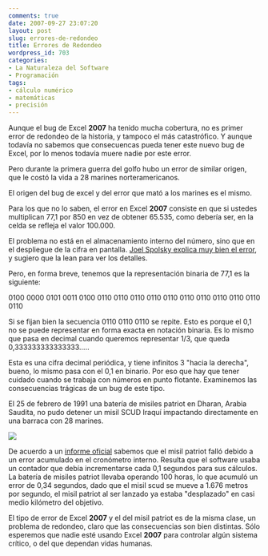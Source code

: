 ```yaml
---
comments: true
date: 2007-09-27 23:07:20
layout: post
slug: errores-de-redondeo
title: Errores de Redondeo
wordpress_id: 703
categories:
- La Naturaleza del Software
- Programación
tags:
- cálculo numérico
- matemáticas
- precisión
---
```


Aunque el bug de Excel **2007** ha tenido mucha cobertura, no es primer error de redondeo de la historia, y tampoco el más catastrófico. Y aunque todavía no sabemos que consecuencas pueda tener este nuevo bug de Excel, por lo menos todavía muere nadie por este error.

Pero durante la primera guerra del golfo hubo un error de similar origen, que le costó la vida a 28 marines norteramericanos.

El origen del bug de excel y del error que mató a los marines es el mismo.

Para los que no lo saben, el error en Excel **2007** consiste en que si ustedes multiplican 77,1 por 850 en vez de obtener 65.535, como debería ser, en la celda se refleja el valor 100.000.

El problema no está en el almacenamiento interno del número, sino que en el despliegue de la cifra en pantalla. [Joel Spolsky explica muy bien el error](http://www.joelonsoftware.com/items/2007/09/26b.html), y sugiero que la lean para ver los detalles.

Pero, en forma breve, tenemos que la representación binaria de 77,1 es la siguiente:

0100 0000 0101 0011 0100 0110 0110 0110
0110 0110 0110 0110 0110 0110 0110 0110

Si se fijan bien la secuencia 0110 0110 0110 se repite. Esto es porque el 0,1 no se puede representar en forma exacta en notación binaria. Es lo mismo que pasa en decimal cuando queremos representar 1/3, que queda 0,333333333333333.....

Esta es una cifra decimal periódica, y tiene infinitos 3 "hacia la derecha", bueno, lo mismo pasa con el 0,1 en binario. Por eso que hay que tener cuidado cuando se trabaja con números en punto flotante.
Examinemos las consecuencias trágicas de un bug de este tipo.

El 25 de febrero de 1991 una batería de misiles patriot en Dharan, Arabia Saudita, no pudo detener un misil SCUD Iraquí impactando directamente en una barraca con 28 marines.

[![](http://www.lnds.net/blog/wp-content/uploads/2010/08/patriot-photo1-300x195.jpg)](http://www.lnds.net/blog/wp-content/uploads/2010/08/patriot-photo1.jpg)

De acuerdo a un [informe oficial](http://www.fas.org/spp/starwars/gao/im92026.htm) sabemos que el misil patriot falló debido a un error acumulado en el cronómetro interno. Resulta que el software usaba un contador que debía incrementarse cada 0,1 segundos para sus cálculos. La batería de misiles patriot llevaba operando 100 horas, lo que acumuló un error de 0,34 segundos, dado que el misil scud se mueve a 1.676 metros por segundo, el misil patriot al ser lanzado ya estaba "desplazado" en casi medio kilómetro del objetivo.

El tipo de error de Excel **2007** y el del misil patriot es de la misma clase, un problema de redondeo, claro que las consecuencias son bien distintas. Sólo esperemos que nadie esté usando Excel **2007** para controlar algún sistema crítico, o del que dependan vidas humanas.
